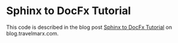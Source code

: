 Sphinx to DocFx Tutorial
===

This code is described in the blog post [Sphinx to DocFx Tutorial](http://blog.travelmarx.com/2020/02/from-sphinx-to-docfx-generating-python-api-documentation.html) on blog.travelmarx.com.
